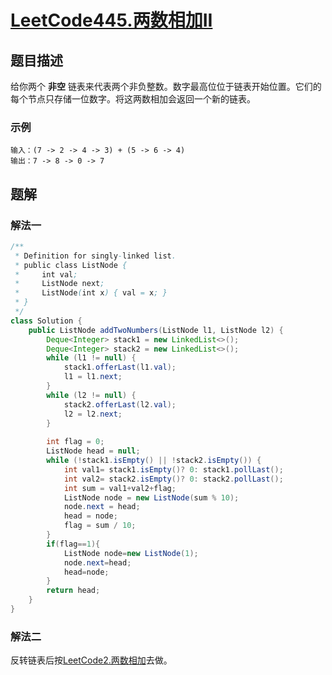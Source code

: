 # [LeetCode445.两数相加II](https://leetcode-cn.com/problems/add-two-numbers-ii/)
## 题目描述
给你两个 **非空** 链表来代表两个非负整数。数字最高位位于链表开始位置。它们的每个节点只存储一位数字。将这两数相加会返回一个新的链表。
### 示例
```
输入：(7 -> 2 -> 4 -> 3) + (5 -> 6 -> 4)
输出：7 -> 8 -> 0 -> 7
```
## 题解
### 解法一
```java
/**
 * Definition for singly-linked list.
 * public class ListNode {
 *     int val;
 *     ListNode next;
 *     ListNode(int x) { val = x; }
 * }
 */
class Solution {
    public ListNode addTwoNumbers(ListNode l1, ListNode l2) { 
        Deque<Integer> stack1 = new LinkedList<>();
        Deque<Integer> stack2 = new LinkedList<>();
        while (l1 != null) {
            stack1.offerLast(l1.val);
            l1 = l1.next;
        }
        while (l2 != null) {
            stack2.offerLast(l2.val);
            l2 = l2.next;
        }
        
        int flag = 0;
        ListNode head = null;
        while (!stack1.isEmpty() || !stack2.isEmpty()) {
            int val1= stack1.isEmpty()? 0: stack1.pollLast();
            int val2= stack2.isEmpty()? 0: stack2.pollLast();
            int sum = val1+val2+flag;
            ListNode node = new ListNode(sum % 10);
            node.next = head;
            head = node;
            flag = sum / 10;
        }
        if(flag==1){
            ListNode node=new ListNode(1);
            node.next=head;
            head=node;
        }
        return head;
    }
}
```
### 解法二
反转链表后按[LeetCode2.两数相加](LeetCode2.两数相加.md)去做。